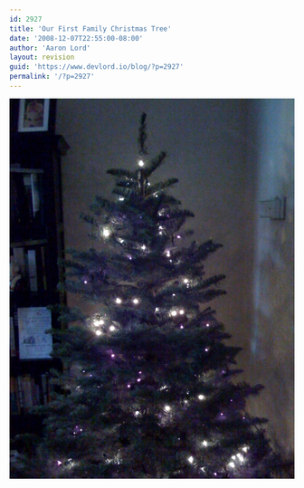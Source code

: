```yaml
---
id: 2927
title: 'Our First Family Christmas Tree'
date: '2008-12-07T22:55:00-08:00'
author: 'Aaron Lord'
layout: revision
guid: 'https://www.devlord.io/blog/?p=2927'
permalink: '/?p=2927'
---
```


<p class="mobile-photo"><a href="/assets/img/2011/10/photo-764151.jpg"><img src="/assets/img/2011/10/photo-764151.jpg?w=225" border="0" alt="" /></a></p><div class="blogger-post-footer"><img width='1' height='1' src="/2008/12/07/our-first-family-christmas-tree/"' /></div>